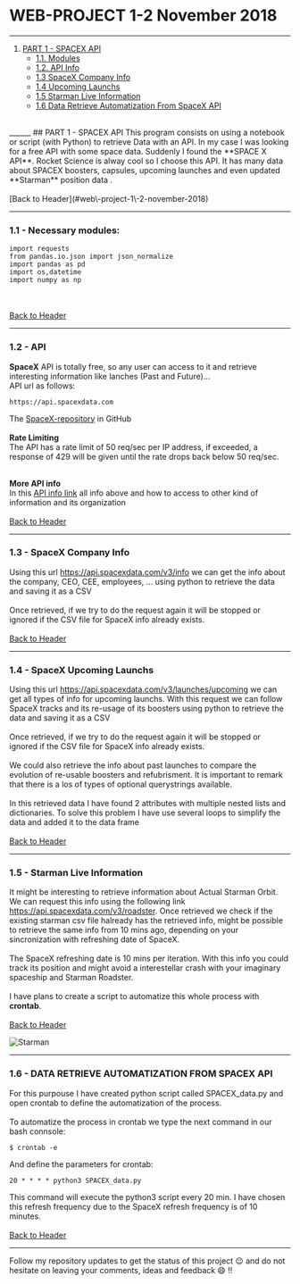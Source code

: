 # WEB-PROJECT 1-2 November 2018
______
1. [PART 1 - SPACEX API](#part-1-\--spacex-api)
    * [1.1. Modules](#1\.1-\--necessary-modules)
    * [1.2. API Info](#1\.2-\--api)
    * [1.3 SpaceX Company Info](#1\.3-\--spacex-company-info)
    * [1.4 Upcoming Launchs](#1\.4-\--spacex-uupcoming-launchs)
    * [1.5 Starman Live Information](#1\.5-\--starman-live-information)
    * [1.6 Data Retrieve Automatization From SpaceX API](#1\.6-\--data-retrieve-automatization-from-spacex-api)
<br>
______
## PART 1 - SPACEX API
This program consists on using a notebook or script (with Python) to retrieve Data with an API. In my case I was looking for a free API with some space data. Suddenly I found the **SPACE X API**. Rocket Science is alway cool so I choose this API. It has many data about SPACEX boosters, capsules, upcoming launches and even updated **Starman** position data .
<br><br>
[Back to Header](#web\-project-1\-2-november-2018)

___
### 1.1 - Necessary modules:
```
import requests
from pandas.io.json import json_normalize
import pandas as pd
import os,datetime
import numpy as np
```
<br><br>
[Back to Header](#web\-project-1\-2-november-2018)

___
### 1.2 - API
**SpaceX** API is totally free, so any user can access to it and retrieve interesting information like lanches (Past and Future)...<br>
API url as follows:
```
https://api.spacexdata.com
```
The [SpaceX-repository](https://github.com/r-spacex) in GitHub<br><br>
**Rate Limiting**<br>
The API has a rate limit of 50 req/sec per IP address, if exceeded, a response of 429 will be given until the rate drops back below 50 req/sec.<br><br>

**More API info**<br>
In this [API info link](https://documenter.getpostman.com/view/2025350/RWaEzAiG) all info above and how to access to other kind of information and its organization
<br><br>
[Back to Header](#web\-project-1\-2-november-2018)
___
### 1.3 - SpaceX Company Info
Using this url https://api.spacexdata.com/v3/info we can get the info about the company, CEO, CEE, employees, ... using python to retrieve the data and saving it as a CSV<br><br>
Once retrieved, if we try to do the request again it will be stopped or ignored if the CSV file for SpaceX info already exists.
<br><br>
[Back to Header](#web\-project-1\-2-november-2018)

___
### 1.4 - SpaceX Upcoming Launchs
Using this url https://api.spacexdata.com/v3/launches/upcoming we can get all types of info for upcoming launchs. With this request we can follow SpaceX tracks and its re-usage of its boosters using python to retrieve the data and saving it as a CSV<br><br>
Once retrieved, if we try to do the request again it will be stopped or ignored if the CSV file for SpaceX info already exists.<br><br>
We could also retrieve the info about past launches to compare the evolution of re-usable boosters and refubrisment. It is important to remark that there is a los of types of optional querystrings available.<br><br>
In this retrieved data I have found 2 attributes with multiple nested lists and dictionaries. To solve this problem I have use several loops to simplify the data and added it to the data frame
<br><br>
[Back to Header](#web\-project-1\-2-november-2018)

___
### 1.5 - Starman Live Information
It might be interesting to retrieve information about Actual Starman Orbit. We can request this info using the following link https://api.spacexdata.com/v3/roadster. Once retrieved we check if the existing starman csv file halready has the retrieved info, might be possible to retrieve the same info from 10 mins ago, depending on your sincronization with refreshing date of SpaceX.<br><br>
The SpaceX refreshing date is 10 mins per iteration. With this info you could track its position and might avoid a interestellar crash with your imaginary spaceship and Starman Roadster.<br><br>
I have plans to create a script to automatize this whole process with **crontab**.
<br><br>
[Back to Header](#web\-project-1\-2-november-2018)
<br>

![Starman](https://farm5.staticflickr.com/4702/40110298232_91b32d0cc0_b.jpg)
<br>

___
### 1.6 - DATA RETRIEVE AUTOMATIZATION FROM SPACEX API
For this purpouse I have created python script called SPACEX_data.py and open crontab to define the automatization of the process. <br><br>
To automatize the process in crontab we type the next command in our bash connsole:
```
$ crontab -e
```
And define the parameters for crontab:
```
20 * * * * python3 SPACEX_data.py
```
This command will execute the python3 script every 20 min. I have chosen this refresh frequency due to the SpaceX refresh frequency is of 10 minutes.
<br><br>
[Back to Header](#web\-project-1\-2-november-2018)
<br>

____
Follow my repository updates to get the status of this project :wink: and do not hesitate on leaving your comments, ideas and feedback :smile: !!